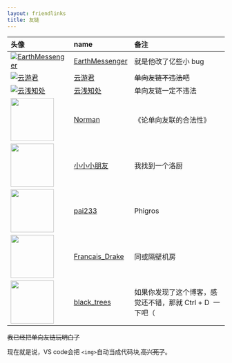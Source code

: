 ```yaml
---
layout: friendlinks
title: 友链
---
```


| 头像                                                                                                                                                   | name                                                       | 备注                                                       |
| :----------------------------------------------------------------------------------------------------------------------------------------------------- | :--------------------------------------------------------- | :--------------------------------------------------------- |
| [![EarthMessenger](https://avatars.githubusercontent.com/u/49364506?v=4&s=100)](https://earthmessenger.github.io)                                           | [EarthMessenger](https://earthmessenger.github.io)            | 就是他改了亿些小 bug                                       |
| [![云游君](https://avatars.githubusercontent.com/u/25154432?v=4&s=100)](https://www.yunyoujun.cn)                                                           | [云游君](https://www.yunyoujun.cn)                            | ~~单向友链不违法吧~~                                      |
| [![云浅知处](https://yunqian-qwq.github.io/images/avatar.png)](https://yunqian-qwq.github.io/)                                                              | [云浅知处](https://yunqian-qwq.github.io/)                    | 单向友链一定不违法                                         |
| [<img src="https://cdn.jsdelivr.net/gh/fat-old-eight/fat-old-eight.github.io@main/assets/pic/favicon.ico" width=100xp>](https://zxt688.top/)         | [Norman](https://zxt688.top/)                                 | 《论单向友联的合法性》                                     |
| [<img src="https://lijiaan.top/usr/themes/Aria/favicon.ico" width=100xp>](https://lijiaan.top/)                                                       | [小小小朋友](https://lijiaan.top/)                            | 我找到一个洛厨                                             |
| [<img src="https://blog.pai233.top/img/avatar.jpg" width=100xp>](https://blog.pai233.top)                                                             | [pai233](https://blog.pai233.top)                             | Phigros                                                    |
| [<img src="https://api.yimian.xyz/img/?path=imgbed/img_6bbb7f2_100x100_8_null_normal.jpeg" width=100xp>](https://www.cnblogs.com/Fran-CENSORED-Cwoi/) | [Francais_Drake](https://www.cnblogs.com/Fran-CENSORED-Cwoi/) | 同或隔壁机房                                               |
| [<img src="https://hylwxqwq.github.io/img/logo.png" width=100xp>](https://hylwxqwq.github.io/)                                                       | [black_trees](https://hylwxqwq.github.io/)                    | 如果你发现了这个博客，感觉还不错，那就 Ctrl + D  一下吧（ |

~~我已经把单向友链玩明白了~~

现在就是说，VS code会把 `<img>`自动当成代码块,~~高兴死了~~。